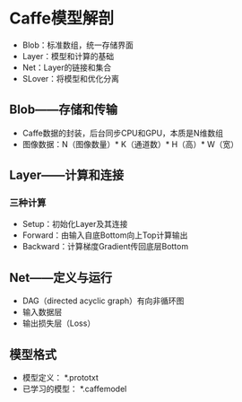 # Caffe模型解剖
* Blob：标准数组，统一存储界面
* Layer：模型和计算的基础
* Net：Layer的链接和集合
* SLover：将模型和优化分离

## Blob——存储和传输
* Caffe数据的封装，后台同步CPU和GPU，本质是N维数组
* 图像数据：N（图像数量）* K（通道数）* H（高）* W（宽）

## Layer——计算和连接
### 三种计算
* Setup：初始化Layer及其连接
* Forward：由输入自底Bottom向上Top计算输出
* Backward：计算梯度Gradient传回底层Bottom

## Net——定义与运行
* DAG（directed acyclic graph）有向非循环图
* 输入数据层
* 输出损失层（Loss）

## 模型格式
* 模型定义： *.prototxt
* 已学习的模型： *.caffemodel